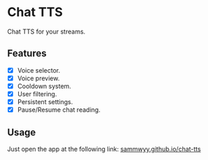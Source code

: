 # Chat TTS

Chat TTS for your streams.

## Features

- [x] Voice selector.
- [x] Voice preview.
- [x] Cooldown system.
- [x] User filtering.
- [x] Persistent settings.
- [x] Pause/Resume chat reading.

## Usage

Just open the app at the following link: [sammwyy.github.io/chat-tts](https://sammwyy.github.io/chat-tts)
